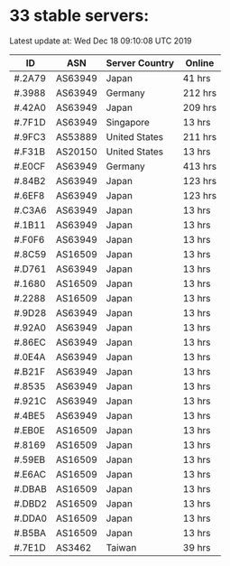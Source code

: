# 33 stable servers:

Latest update at: Wed Dec 18 09:10:08 UTC 2019

| ID | ASN | Server Country | Online |
| -- | --- | -------------- | ------ |
| #.2A79 | AS63949 | Japan | 41 hrs |
| #.3988 | AS63949 | Germany | 212 hrs |
| #.42A0 | AS63949 | Japan | 209 hrs |
| #.7F1D | AS63949 | Singapore | 13 hrs |
| #.9FC3 | AS53889 | United States | 211 hrs |
| #.F31B | AS20150 | United States | 13 hrs |
| #.E0CF | AS63949 | Germany | 413 hrs |
| #.84B2 | AS63949 | Japan | 123 hrs |
| #.6EF8 | AS63949 | Japan | 123 hrs |
| #.C3A6 | AS63949 | Japan | 13 hrs |
| #.1B11 | AS63949 | Japan | 13 hrs |
| #.F0F6 | AS63949 | Japan | 13 hrs |
| #.8C59 | AS16509 | Japan | 13 hrs |
| #.D761 | AS63949 | Japan | 13 hrs |
| #.1680 | AS16509 | Japan | 13 hrs |
| #.2288 | AS16509 | Japan | 13 hrs |
| #.9D28 | AS63949 | Japan | 13 hrs |
| #.92A0 | AS63949 | Japan | 13 hrs |
| #.86EC | AS63949 | Japan | 13 hrs |
| #.0E4A | AS63949 | Japan | 13 hrs |
| #.B21F | AS63949 | Japan | 13 hrs |
| #.8535 | AS63949 | Japan | 13 hrs |
| #.921C | AS63949 | Japan | 13 hrs |
| #.4BE5 | AS63949 | Japan | 13 hrs |
| #.EB0E | AS16509 | Japan | 13 hrs |
| #.8169 | AS16509 | Japan | 13 hrs |
| #.59EB | AS16509 | Japan | 13 hrs |
| #.E6AC | AS16509 | Japan | 13 hrs |
| #.DBAB | AS16509 | Japan | 13 hrs |
| #.DBD2 | AS16509 | Japan | 13 hrs |
| #.DDA0 | AS16509 | Japan | 13 hrs |
| #.B5BA | AS16509 | Japan | 13 hrs |
| #.7E1D | AS3462 | Taiwan | 39 hrs |

